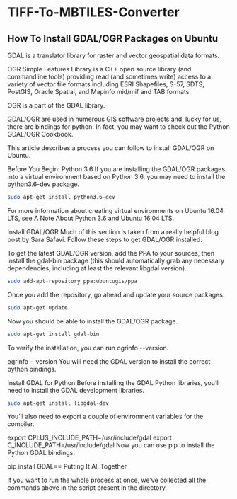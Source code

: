 # TIFF-To-MBTILES-Converter
## How To Install GDAL/OGR Packages on Ubuntu
GDAL is a translator library for raster and vector geospatial data formats.

OGR Simple Features Library is a C++ open source library (and commandline tools) providing read (and sometimes write) access to a variety of vector file formats including ESRI Shapefiles, S-57, SDTS, PostGIS, Oracle Spatial, and Mapinfo mid/mif and TAB formats.

OGR is a part of the GDAL library.

GDAL/OGR are used in numerous GIS software projects and, lucky for us, there are bindings for python. In fact, you may want to check out the Python GDAL/OGR Cookbook.

This article describes a process you can follow to install GDAL/OGR on Ubuntu.

Before You Begin: Python 3.6
If you are installing the GDAL/OGR packages into a virtual environment based on Python 3.6, you may need to install the python3.6-dev package.

```bash
sudo apt-get install python3.6-dev
```

For more information about creating virtual environments on Ubuntu 16.04 LTS, see A Note About Python 3.6 and Ubuntu 16.04 LTS.

Install GDAL/OGR
Much of this section is taken from a really helpful blog post by Sara Safavi. Follow these steps to get GDAL/OGR installed.

To get the latest GDAL/OGR version, add the PPA to your sources, then install the gdal-bin package (this should automatically grab any necessary dependencies, including at least the relevant libgdal version).

```bash
sudo add-apt-repository ppa:ubuntugis/ppa
```

Once you add the repository, go ahead and update your source packages.

```bash
sudo apt-get update
```

Now you should be able to install the GDAL/OGR package.

```bash
sudo apt-get install gdal-bin
```
To verify the installation, you can run ogrinfo --version.

ogrinfo --version
You will need the GDAL version to install the correct python bindings.

Install GDAL for Python
Before installing the GDAL Python libraries, you’ll need to install the GDAL development libraries.

```bash
sudo apt-get install libgdal-dev
```
You’ll also need to export a couple of environment variables for the compiler.

export CPLUS_INCLUDE_PATH=/usr/include/gdal
export C_INCLUDE_PATH=/usr/include/gdal
Now you can use pip to install the Python GDAL bindings.

pip install GDAL==<GDAL VERSION FROM OGRINFO>
Putting It All Together
  
  
If you want to run the whole process at once, we’ve collected all the commands above in the script present in the directory.

